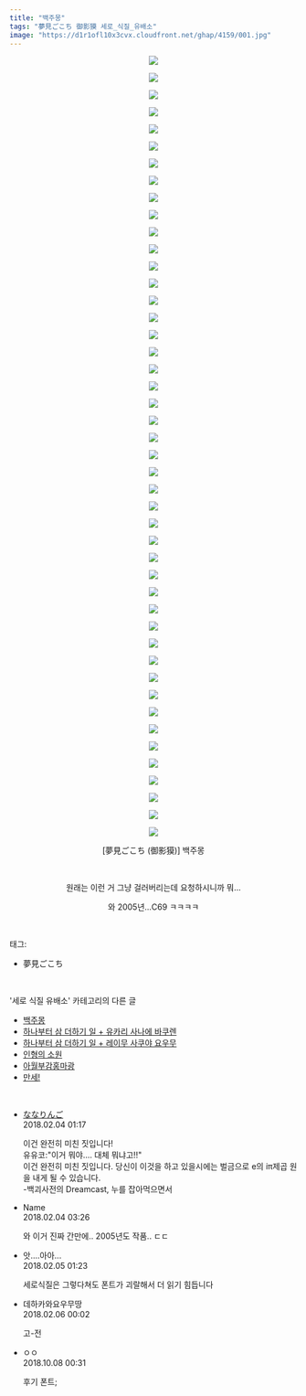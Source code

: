 ```yaml
---
title: "백주몽"
tags: "夢見ごこち 御影獏 세로_식질_유배소"
image: "https://d1r1ofl10x3cvx.cloudfront.net/ghap/4159/001.jpg"
---
```

<div class="article">
<p style="text-align: center; clear: none; float: none;"><img src="{{ site.imgserver7 }}/ghap/4159/001.jpg"/></p>
<p style="text-align: center; clear: none; float: none;"><img src="{{ site.imgserver7 }}/ghap/4159/002.jpg"/></p>
<p style="text-align: center; clear: none; float: none;"><img src="{{ site.imgserver7 }}/ghap/4159/003.jpg"/></p>
<p style="text-align: center; clear: none; float: none;"><img src="{{ site.imgserver7 }}/ghap/4159/004.jpg"/></p>
<p style="text-align: center; clear: none; float: none;"><img src="{{ site.imgserver7 }}/ghap/4159/005.jpg"/></p>
<p style="text-align: center; clear: none; float: none;"><img src="{{ site.imgserver7 }}/ghap/4159/006.jpg"/></p>
<p style="text-align: center; clear: none; float: none;"><img src="{{ site.imgserver7 }}/ghap/4159/007.jpg"/></p>
<p style="text-align: center; clear: none; float: none;"><img src="{{ site.imgserver7 }}/ghap/4159/008.jpg"/></p>
<p style="text-align: center; clear: none; float: none;"><img src="{{ site.imgserver7 }}/ghap/4159/009.jpg"/></p>
<p style="text-align: center; clear: none; float: none;"><img src="{{ site.imgserver7 }}/ghap/4159/010.jpg"/></p>
<p style="text-align: center; clear: none; float: none;"><img src="{{ site.imgserver7 }}/ghap/4159/011.jpg"/></p>
<p style="text-align: center; clear: none; float: none;"><img src="{{ site.imgserver7 }}/ghap/4159/012.jpg"/></p>
<p style="text-align: center; clear: none; float: none;"><img src="{{ site.imgserver7 }}/ghap/4159/013.jpg"/></p>
<p style="text-align: center; clear: none; float: none;"><img src="{{ site.imgserver7 }}/ghap/4159/014.jpg"/></p>
<p style="text-align: center; clear: none; float: none;"><img src="{{ site.imgserver7 }}/ghap/4159/015.jpg"/></p>
<p style="text-align: center; clear: none; float: none;"><img src="{{ site.imgserver7 }}/ghap/4159/016.jpg"/></p>
<p style="text-align: center; clear: none; float: none;"><img src="{{ site.imgserver7 }}/ghap/4159/017.jpg"/></p>
<p style="text-align: center; clear: none; float: none;"><img src="{{ site.imgserver7 }}/ghap/4159/018.jpg"/></p>
<p style="text-align: center; clear: none; float: none;"><img src="{{ site.imgserver7 }}/ghap/4159/019.jpg"/></p>
<p style="text-align: center; clear: none; float: none;"><img src="{{ site.imgserver7 }}/ghap/4159/020.jpg"/></p>
<p style="text-align: center; clear: none; float: none;"><img src="{{ site.imgserver7 }}/ghap/4159/021.jpg"/></p>
<p style="text-align: center; clear: none; float: none;"><img src="{{ site.imgserver7 }}/ghap/4159/022.jpg"/></p>
<p style="text-align: center; clear: none; float: none;"><img src="{{ site.imgserver7 }}/ghap/4159/023.jpg"/></p>
<p style="text-align: center; clear: none; float: none;"><img src="{{ site.imgserver7 }}/ghap/4159/024.jpg"/></p>
<p style="text-align: center; clear: none; float: none;"><img src="{{ site.imgserver7 }}/ghap/4159/025.jpg"/></p>
<p style="text-align: center; clear: none; float: none;"><img src="{{ site.imgserver7 }}/ghap/4159/026.jpg"/></p>
<p style="text-align: center; clear: none; float: none;"><img src="{{ site.imgserver7 }}/ghap/4159/027.jpg"/></p>
<p style="text-align: center; clear: none; float: none;"><img src="{{ site.imgserver7 }}/ghap/4159/028.jpg"/></p>
<p style="text-align: center; clear: none; float: none;"><img src="{{ site.imgserver7 }}/ghap/4159/029.jpg"/></p>
<p style="text-align: center; clear: none; float: none;"><img src="{{ site.imgserver7 }}/ghap/4159/030.jpg"/></p>
<p style="text-align: center; clear: none; float: none;"><img src="{{ site.imgserver7 }}/ghap/4159/031.jpg"/></p>
<p style="text-align: center; clear: none; float: none;"><img src="{{ site.imgserver7 }}/ghap/4159/032.jpg"/></p>
<p style="text-align: center; clear: none; float: none;"><img src="{{ site.imgserver7 }}/ghap/4159/033.jpg"/></p>
<p style="text-align: center; clear: none; float: none;"><img src="{{ site.imgserver7 }}/ghap/4159/034.jpg"/></p>
<p style="text-align: center; clear: none; float: none;"><img src="{{ site.imgserver7 }}/ghap/4159/035.jpg"/></p>
<p style="text-align: center; clear: none; float: none;"><img src="{{ site.imgserver7 }}/ghap/4159/036.jpg"/></p>
<p style="text-align: center; clear: none; float: none;"><img src="{{ site.imgserver7 }}/ghap/4159/037.jpg"/></p>
<p style="text-align: center; clear: none; float: none;"><img src="{{ site.imgserver7 }}/ghap/4159/038.jpg"/></p>
<p style="text-align: center; clear: none; float: none;"><img src="{{ site.imgserver7 }}/ghap/4159/039.jpg"/></p>
<p style="text-align: center; clear: none; float: none;"><img src="{{ site.imgserver7 }}/ghap/4159/040.jpg"/></p>
<p style="text-align: center; clear: none; float: none;"><img src="{{ site.imgserver7 }}/ghap/4159/041.jpg"/></p>
<p style="text-align: center; clear: none; float: none;"><img src="{{ site.imgserver7 }}/ghap/4159/042.jpg"/></p>
<p style="text-align: center; clear: none; float: none;"><img src="{{ site.imgserver7 }}/ghap/4159/043.jpg"/></p>
<p style="text-align: center; clear: none; float: none;"><img src="{{ site.imgserver7 }}/ghap/4159/044.jpg"/></p>
<p style="text-align: center; clear: none; float: none;"><img src="{{ site.imgserver7 }}/ghap/4159/045.jpg"/></p>
<p style="text-align: center; clear: none; float: none;"><img src="{{ site.imgserver7 }}/ghap/4159/046.jpg"/></p>
<p style="text-align: center; clear: none; float: none;">[夢見ごこち (御影獏)] 백주몽</p>
<p style="text-align: center; clear: none; float: none;"><br/></p>
<p style="text-align: center; clear: none; float: none;">원래는 이런 거 그냥 걸러버리는데 요청하시니까 뭐...</p>
<p style="text-align: center; clear: none; float: none;">와 2005년...C69 ㅋㅋㅋㅋ</p>
</div><br/>
<div class="tagTrail">
<p>태그: </p>
<ul>
<li>夢見ごこち</li>
</ul>
</div><br/>
<div class="another">
<p>'세로 식질 유배소' 카테고리의 다른 글</p>
<ul>
<li><a href="/ghap_4159">백주몽</a></li>
<li><a href="/ghap_4010">하나부터 삼 더하기 일 + 유카리 사나에 바쿠렌</a></li>
<li><a href="/ghap_4009">하나부터 삼 더하기 일 + 레이무 사쿠야 요우무</a></li>
<li><a href="/ghap_2609">인형의 소원</a></li>
<li><a href="/ghap_2364">아월부감홍마광</a></li>
<li><a href="/ghap_2233">만세!</a></li>
</ul>
</div><br/>
<div class="cb_module cb_fluid">
<div class="cb_wrt cb_profile">
<div class="comment">
<ul>
<li class="cb_thumb_off" id="comment15191270">
<div class="cb_comment_area">
<div class="cb_info_area">
<div class="cb_section">
<span class="cb_nick_name"> <a href="https://uncyclopedia.kr/wiki/파일:C0084651_4be01e685dd99.png" onclick="return openLinkInNewWindow(this)">ななりんご</a></span>
</div>
<div class="cb_section">
<span class="cb_date">2018.02.04 01:17 </span>
</div>
</div>
<div class="cb_dsc_comment">
<p class="cb_dsc">
											이건 완전히 미친 짓입니다! <br/>
유유코:"이거 뭐야.... 대체 뭐냐고!!"<br/>
이건 완전히 미친 짓입니다. 당신이 이것을 하고 있을시에는 벌금으로 e의 iπ제곱 원을 내게 될 수 있습니다.<br/>
-백괴사전의 Dreamcast, 누를 잡아먹으면서<br/>
</p>
</div>
</div></li>
<li class="cb_thumb_off" id="comment15191332">
<div class="cb_comment_area">
<div class="cb_info_area">
<div class="cb_section">
<span class="cb_nick_name">Name</span>
</div>
<div class="cb_section">
<span class="cb_date">2018.02.04 03:26 </span>
</div>
</div>
<div class="cb_dsc_comment">
<p class="cb_dsc">
											와 이거 진짜 간만에.. 2005년도 작품.. ㄷㄷ
										</p>
</div>
</div></li>
<li class="cb_thumb_off" id="comment15191991">
<div class="cb_comment_area">
<div class="cb_info_area">
<div class="cb_section">
<span class="cb_nick_name">앗....아아...</span>
</div>
<div class="cb_section">
<span class="cb_date">2018.02.05 01:23 </span>
</div>
</div>
<div class="cb_dsc_comment">
<p class="cb_dsc">
											세로식질은 그렇다쳐도 폰트가 괴랄해서 더 읽기 힘듭니다 
										</p>
</div>
</div></li>
<li class="cb_thumb_off" id="comment15193127">
<div class="cb_comment_area">
<div class="cb_info_area">
<div class="cb_section">
<span class="cb_nick_name">데하카와요우무땅</span>
</div>
<div class="cb_section">
<span class="cb_date">2018.02.06 00:02 </span>
</div>
</div>
<div class="cb_dsc_comment">
<p class="cb_dsc">
											고-전
										</p>
</div>
</div></li>
<li class="cb_thumb_off" id="comment15347899">
<div class="cb_comment_area">
<div class="cb_info_area">
<div class="cb_section">
<span class="cb_nick_name">ㅇㅇ</span>
</div>
<div class="cb_section">
<span class="cb_date">2018.10.08 00:31 </span>
</div>
</div>
<div class="cb_dsc_comment">
<p class="cb_dsc">
											후기 폰트;
										</p>
</div>
</div></li>
</ul>
</div>
</div><!-- commentList close -->
</div><br/>
